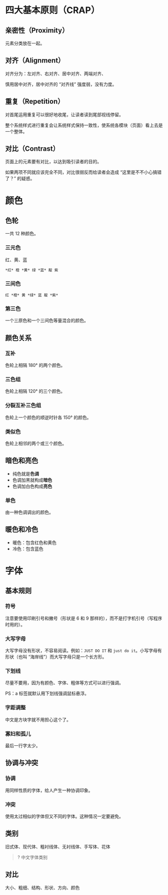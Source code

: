 # 四大基本原则（CRAP）

## 亲密性（Proximity）

元素分类放在一起。

## 对齐（Alignment）

对齐分为：左对齐、右对齐、居中对齐、两端对齐、

慎用居中对齐，居中对齐的 “对齐线” 强度弱，没有力度。

## 重复（Repetition）

对首尾运用重复可以很好地收尾，让读者读到尾部视线停留。

整个系统样式进行重复会让系统样式保持一致性，使系统各模块（页面）看上去是一个整体。

## 对比（Contrast）

页面上的元素要有对比，以达到吸引读者的目的。

如果两项不同就应该完全不同，对比很弱反而给读者会造成 “这里是不不小心搞错了？” 的疑惑。

# 颜色

## 色轮

一共 12 种颜色。

### 三元色

红、黄、蓝

```text
*红* 橙 *黄* 绿 *蓝* 靛 紫
```

### 三间色

```text
红 *橙* 黄 *绿* 蓝 靛 *紫*
```

### 第三色

一个三原色和一个三间色等量混合的颜色。

## 颜色关系

### 互补

色轮上相隔 180° 的两个颜色。

### 三色组

色轮上相隔 120° 的三个颜色。

### 分裂互补三色组

色轮上一个颜色的顺逆时针各 150° 的颜色。

### 类似色

色轮上相邻的两个或三个颜色。

## 暗色和亮色

-   纯色就是**色调**
-   色调加黑就构成**暗色**
-   色调加白色构成**亮色**

### 单色

由一种色调调出的颜色。

## 暖色和冷色

-   暖色：包含红色和黄色
-   冷色：包含蓝色

# 字体

## 基本规则

### 符号

注意要使用印刷引号和撇号（形状是 6 和 9 那样的），而不是打字机引号（写程序时用的）。

### 大写字母

大写字母没有形状，不容易阅读。例如：`JUST DO IT` 和 `just do it`。小写字母有形状（也叫 “海岸线”）而大写字母只是一个长方形。

### 下划线

尽量不要用，因为有颜色、字体、粗体等方式可以进行强调。

PS：a 标签就默认用下划线强调鼠标悬浮。

### 字距调整

中文是方块字就不用担心这个了。

### 寡妇和孤儿

最后一行字太少。

## 协调与冲突

### 协调

用同样性质的字体，给人产生一种协调印象。

### 冲突

使用太过相似的字体但又不同的字体。这种情况一定要避免。

## 类别

旧式体、现代体、粗衬线体、无衬线体、手写体、花体

> ? 中文字体类别

## 对比

大小、粗细、结构、形状、方向、颜色
